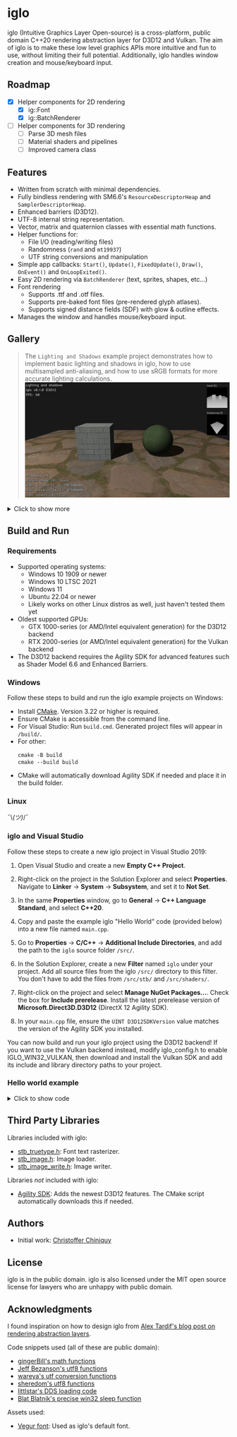 # iglo

iglo (Intuitive Graphics Layer Open-source) is a cross-platform, public domain C++20 rendering abstraction layer for D3D12 and Vulkan. The aim of iglo is to make these low level graphics APIs more intuitive and fun to use, without limiting their full potential. Additionally, iglo handles window creation and mouse/keyboard input.

## Roadmap

- [x] Helper components for 2D rendering
  -  [x] ig::Font
  -  [x] ig::BatchRenderer
- [ ] Helper components for 3D rendering
  -  [ ] Parse 3D mesh files
  -  [ ] Material shaders and pipelines
  -  [ ] Improved camera class

## Features

- Written from scratch with minimal dependencies.
- Fully bindless rendering with SM6.6's `ResourceDescriptorHeap` and `SamplerDescriptorHeap`.
- Enhanced barriers (D3D12).
- UTF-8 internal string representation.
- Vector, matrix and quaternion classes with essential math functions.
- Helper functions for:
  - File I/O (reading/writing files)
  - Randomness (`rand` and `mt19937`)
  - UTF string conversions and manipulation
- Simple app callbacks: `Start()`, `Update()`, `FixedUpdate()`, `Draw()`, `OnEvent()` and `OnLoopExited()`.
- Easy 2D rendering via `BatchRenderer` (text, sprites, shapes, etc...)
- Font rendering
  - Supports .ttf and .otf files.
  - Supports pre-baked font files (pre-rendered glyph atlases).
  - Supports signed distance fields (SDF) with glow & outline effects.
- Manages the window and handles mouse/keyboard input.

## Gallery

> The `Lighting and Shadows` example project demonstrates how to implement basic lighting and shadows in iglo, how to use multisampled anti-aliasing, and how to use sRGB formats for more accurate lighting calculations.
![](images/example-projects/LightingAndShadows.png)

<details>
<summary>Click to show more</summary>

> The `Camera and Skybox` example project demonstrates how to use the `ig::BaseCamera` class and how to render a skybox. It also shows how you can use instancing to render models (cubes in this case).
![](images/example-projects/CameraAndSkybox.png)

> The `Hello BatchRenderer` example project demonstrates how to use the `ig::BatchRenderer` class to render various types of 2D geometry.
![](images/example-projects/HelloBatchRenderer1.png)
![](images/example-projects/HelloBatchRenderer2.png)
![](images/example-projects/HelloBatchRenderer3.png)
![](images/example-projects/HelloBatchRenderer4.png)
![](images/example-projects/HelloBatchRenderer5.png)
![](images/example-projects/HelloBatchRenderer6.png)
![](images/example-projects/HelloBatchRenderer7.png)

> The `Hello cube` and `Hello world` example projects.
![](images/example-projects/HelloCube.png)
![](images/example-projects/HelloWorld.png)

</details>

## Build and Run

### Requirements

- Supported operating systems:
  - Windows 10 1909 or newer
  - Windows 10 LTSC 2021
  - Windows 11
  - Ubuntu 22.04 or newer
  - Likely works on other Linux distros as well, just haven't tested them yet
- Oldest supported GPUs:
  - GTX 1000-series (or AMD/Intel equivalent generation) for the D3D12 backend
  - RTX 2000-series (or AMD/Intel equivalent generation) for the Vulkan backend
- The D3D12 backend requires the Agility SDK for advanced features such as Shader Model 6.6 and Enhanced Barriers.

### Windows

Follow these steps to build and run the iglo example projects on Windows:

- Install [CMake](https://cmake.org/download/). Version 3.22 or higher is required.
- Ensure CMake is accessible from the command line. 
- For Visual Studio: Run `build.cmd`. Generated project files will appear in `/build/`. 
- For other:
  ```
  cmake -B build
  cmake --build build
  ```
- CMake will automatically download Agility SDK if needed and place it in the build folder.

### Linux

¯\\_(ツ)_/¯

### iglo and Visual Studio

Follow these steps to create a new iglo project in Visual Studio 2019:  

1. Open Visual Studio and create a new **Empty C++ Project**.  

2. Right-click on the project in the Solution Explorer and select **Properties**. Navigate to **Linker** → **System** → **Subsystem**, and set it to **Not Set**.  

3. In the same **Properties** window, go to **General** → **C++ Language Standard**, and select **C++20**.  

4. Copy and paste the example iglo "Hello World" code (provided below) into a new file named `main.cpp`.  

5. Go to **Properties** → **C/C++** → **Additional Include Directories**, and add the path to the `iglo` source folder `/src/`.  

6. In the Solution Explorer, create a new **Filter** named `iglo` under your project. Add all source files from the iglo `/src/` directory to this filter. You don't have to add the files from `/src/stb/` and `/src/shaders/`. 

7. Right-click on the project and select **Manage NuGet Packages...**. Check the box for **Include prerelease**. Install the latest prerelease version of **Microsoft.Direct3D.D3D12** (DirectX 12 Agility SDK).  

8. In your `main.cpp` file, ensure the `UINT D3D12SDKVersion` value matches the version of the Agility SDK you installed.  

You can now build and run your iglo project using the D3D12 backend!
If you want to use the Vulkan backend instead, modify iglo_config.h to enable IGLO_WIN32_VULKAN, then download and install the Vulkan SDK and add its include and library directory paths to your project.

### Hello world example

<details>
<summary>Click to show code</summary>

```
#include "iglo.h"
#include "iglo_font.h"
#include "iglo_batch_renderer.h"
#include "iglo_main_loop.h"

#ifdef IGLO_D3D12
// Agility SDK path and version. Support for enhanced barriers and shader model 6.6 is required.
extern "C" { __declspec(dllexport) extern const UINT D3D12SDKVersion = 715; }
extern "C" { __declspec(dllexport) extern const char* D3D12SDKPath = ".\\D3D12\\"; }
#endif

class App
{
public:

    void Run()
    {
        if (context.Load(
            ig::WindowSettings
            {
                .title = "Hello world!",
                .width = 640,
                .height = 480,
            },
            ig::RenderSettings
            {
                .presentMode = ig::PresentMode::Vsync,
            }))
        {
            mainloop.Run(context,
                std::bind(&App::Start, this),
                std::bind(&App::OnLoopExited, this),
                std::bind(&App::Draw, this),
                std::bind(&App::Update, this, std::placeholders::_1),
                std::bind(&App::FixedUpdate, this),
                std::bind(&App::OnEvent, this, std::placeholders::_1));
        }
    }

private:

    ig::IGLOContext context; // IGLOContext must be declared first so it gets unloaded last
    ig::CommandList cmd;
    ig::Font defaultFont;
    ig::BatchRenderer r;
    ig::MainLoop mainloop;

    void Start()
    {
        cmd.Load(context, ig::CommandListType::Graphics);

        cmd.Begin();
        {
            defaultFont.LoadAsPrebaked(context, cmd, ig::GetDefaultFont()); // Load embedded prebaked font
            r.Load(context, cmd, context.GetBackBufferRenderTargetDesc());
        }
        cmd.End();

        // Submit work to the GPU and wait for the work to complete before proceeding
        context.WaitForCompletion(context.Submit(cmd));
    }

    void OnLoopExited()
    {
        // Wait for GPU to finish all remaining work before unloading resources
        context.WaitForIdleDevice();
    }

    // Called once per frame.
    void Update(double elapsedSeconds)
    {
    }

    // Called at a fixed timestep.
    // This frame-rate–independent callback lets you decouple game physics from the visual frame rate.
    void FixedUpdate()
    {
    }

    void OnEvent(ig::Event e)
    {
        if (e.type == ig::EventType::CloseRequest)
        {
            mainloop.Quit();
            return;
        }
    }

    void Draw()
    {
        cmd.Begin();
        {
            // The back buffer will now be used as a render target
            cmd.AddTextureBarrier(context.GetBackBuffer(), ig::SimpleBarrier::Discard, ig::SimpleBarrier::RenderTarget);
            cmd.FlushBarriers();

            cmd.SetRenderTarget(&context.GetBackBuffer());
            cmd.SetViewport((float)context.GetWidth(), (float)context.GetHeight());
            cmd.SetScissorRectangle(context.GetWidth(), context.GetHeight());
            cmd.ClearColor(context.GetBackBuffer(), ig::Colors::Black);

            r.Begin(cmd);
            {
                r.DrawString(64, 64, "Hello world!", defaultFont, ig::Colors::Green);
            }
            r.End();

            // The back buffer will now be used to present
            cmd.AddTextureBarrier(context.GetBackBuffer(), ig::SimpleBarrier::RenderTarget, ig::SimpleBarrier::Present);
            cmd.FlushBarriers();
        }
        cmd.End();

        context.Submit(cmd);
        context.Present();
    }

};

#ifdef _WIN32
int WINAPI WinMain(HINSTANCE hInstance, HINSTANCE hPrevInst, LPSTR lpCmdLine, int nShow)
#else
int main(int argc, char** argv)
#endif
{
    std::unique_ptr<App> app = std::make_unique<App>();
    app->Run();
    app = nullptr; // All resources get unloaded when the destructor is called
    return 0;
}
```

</details>

## Third Party Libraries

Libraries included with iglo:
- [stb_truetype.h](https://github.com/nothings/stb/): Font text rasterizer.
- [stb_image.h](https://github.com/nothings/stb/): Image loader.
- [stb_image_write.h](https://github.com/nothings/stb/): Image writer.

Libraries *not* included with iglo:
- [Agility SDK](https://devblogs.microsoft.com/directx/directx12agility/): Adds the newest D3D12 features. The CMake script automatically downloads this if needed.

## Authors

- Initial work: [Christoffer Chiniquy](https://github.com/c-chiniquy)

## License

iglo is in the public domain. iglo is also licensed under the MIT open source license for lawyers who are unhappy with public domain.

## Acknowledgments

I found inspiration on how to design iglo from [Alex Tardif's blog post on rendering abstraction layers](https://alextardif.com/RenderingAbstractionLayers.html).

Code snippets used (all of these are public domain):
- [gingerBill's math functions](https://github.com/gingerBill/gb/blob/master/gb_math.h)
- [Jeff Bezanson's utf8 functions](https://github.com/JeffBezanson/cutef8/blob/master/utf8.c)
- [wareya's utf conversion functions](https://github.com/wareya/unishim/blob/master/unishim.h)
- [sheredom's utf8 functions](https://github.com/sheredom/utf8.h/blob/master/utf8.h)
- [littlstar's DDS loading code](https://github.com/littlstar/soil/)
- [Blat Blatnik's precise win32 sleep function](https://github.com/blat-blatnik/Snippets/blob/main/precise_sleep.c)

Assets used:
- [Vegur font](https://www.fontspace.com/vegur-font-f7408): Used as iglo's default font.
